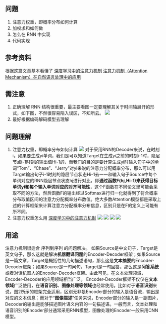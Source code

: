 ## 问题
1. 注意力权重，即概率分布如何计算
2. 加权求和如何做
3. 怎么在 RNN 中实现
4. 代码实现
## 参考资料
根据这篇文章基本看懂了
[深度学习中的注意力机制](https://blog.csdn.net/qq_40027052/article/details/78421155)
[注意力机制（Attention Mechanism）在自然语言处理中的应用](https://www.cnblogs.com/robert-dlut/p/5952032.html)
## 需注意
1. 正确理解 RNN 结构很重要，最主要看图一定要理解其关于时间轴展开的形式，如下图，不然很容易陷入误区，不知所云。
![](./_image/2018-10-24-07-53-32.jpg?r=44)
2. 最好根据编码解码模型去理解
## 问题理解
1. 注意力权重，即概率分布如何计算
![](./_image/2018-10-24-07-54-43.jpg?r=66)
对于采用RNN的Decoder来说，在时刻i，如果要生成yi单词，我们是可以知道Target在生成yi之前的时刻i-1时，隐层节点i-1时刻的输出值Hi-1的，而我们的目的是要计算生成yi时输入句子中的单词“Tom”、“Chase”、“Jerry”对yi来说的注意力分配概率分布，那么可以用Target输出句子i-1时刻的隐层节点状态Hi-1去一一和输入句子Source中每个单词对应的RNN隐层节点状态hj进行对比，即**通过函数F(hj,Hi-1)来获得目标单词yi和每个输入单词对应的对齐可能性**，这个F函数在不同论文里可能会采取不同的方法，然后函数F的输出经过Softmax进行归一化就得到了符合概率分布取值区间的注意力分配概率分布数值。绝大多数Attention模型都是采取上述的计算框架来计算注意力分配概率分布信息，区别只是在F的定义上可能有所不同。
2. 注意力权重怎么用
[深度学习中的注意力机制](https://blog.csdn.net/qq_40027052/article/details/78421155)
![](./_image/2018-10-24-08-01-00.jpg)
![](./_image/2018-10-24-08-01-11.jpg?r=87)
![](./_image/2018-10-24-08-01-21.jpg)
![](./_image/2018-10-24-07-59-52.jpg?r=72)
## 用途
注意力机制很适合 序列到序列 的问题解决。
如果Source是中文句子，Target是英文句子，那么这就是解决**机器翻译问题**的Encoder-Decoder框架；如果Source是一篇文章，Target是概括性的几句描述语句，那么这是**文本摘要**的Encoder-Decoder框架；如果Source是一句问句，Target是一句回答，那么这是**问答系统**或者对话机器人的Encoder-Decoder框架。由此可见，在文本处理领域，Encoder-Decoder的应用领域相当广泛。
Encoder-Decoder框架不仅仅在**文本领域**广泛使用，在**语音识别、图像处理等领域**也经常使用。比如对于**语音识别**来说，图2所示的框架完全适用，区别无非是Encoder部分的输入是语音流，输出是对应的文本信息；而对于“**图像描述**”任务来说，Encoder部分的输入是一副图片，Decoder的输出是能够描述图片语义内容的一句描述语。一般而言，文本处理和语音识别的Encoder部分通常采用RNN模型，图像处理的Encoder一般采用CNN模型。
